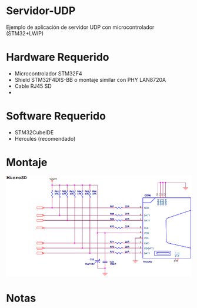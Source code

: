 # Servidor-UDP
Ejemplo de aplicación de servidor UDP con microcontrolador (STM32+LWIP)

# Hardware Requerido
- Microcontrolador STM32F4
- Shield STM32F4DIS-BB o montaje similar con PHY LAN8720A
- Cable RJ45 SD
- 
# Software Requerido
- STM32CubeIDE
- Hercules (recomendado)

#  Montaje
![alt text](https://github.com/juagald1/MicroSD/blob/main/MicroSD_STM32/MicroSD.PNG)

#  Notas



